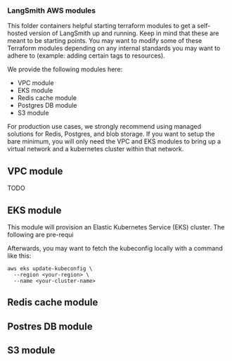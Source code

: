 ### LangSmith AWS modules
This folder containers helpful starting terraform modules to get a self-hosted version of LangSmith up and running. Keep in mind that these are meant to be starting points. You may want to modify some of these Terraform modules depending on any internal standards you may want to adhere to (example: adding certain tags to resources).

We provide the following modules here:
- VPC module
- EKS module
- Redis cache module
- Postgres DB module
- S3 module

For production use cases, we strongly recommend using managed solutions for Redis, Postgres, and blob storage. If you want to setup the bare minimum, you will only need the VPC and EKS modules to bring up a virtual network and a kubernetes cluster within that network.

## VPC module
TODO

## EKS module
This module will provision an Elastic Kubernetes Service (EKS) cluster. The following are pre-requi

Afterwards, you may want to fetch the kubeconfig locally with a command like this:
```
aws eks update-kubeconfig \
  --region <your-region> \
  --name <your-cluster-name>

```

## Redis cache module

## Postres DB module

## S3 module
